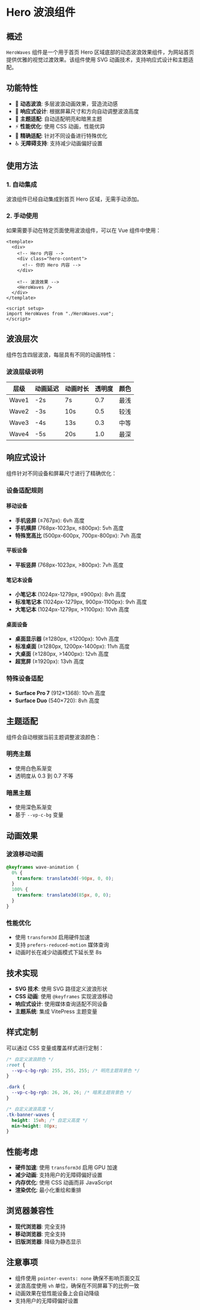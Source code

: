 # Hero 波浪组件

## 概述

`HeroWaves` 组件是一个用于首页 Hero 区域底部的动态波浪效果组件，为网站首页提供优雅的视觉过渡效果。该组件使用 SVG 动画技术，支持响应式设计和主题适配。

## 功能特性

- 🌊 **动态波浪**: 多层波浪动画效果，营造流动感
- 📱 **响应式设计**: 根据屏幕尺寸和方向自动调整波浪高度
- 🎨 **主题适配**: 自动适配明亮和暗黑主题
- ⚡ **性能优化**: 使用 CSS 动画，性能优异
- 🎯 **精确适配**: 针对不同设备进行特殊优化
- ♿ **无障碍支持**: 支持减少动画偏好设置

## 使用方法

### 1. 自动集成

波浪组件已经自动集成到首页 Hero 区域，无需手动添加。

### 2. 手动使用

如果需要手动在特定页面使用波浪组件，可以在 Vue 组件中使用：

```vue
<template>
  <div>
    <!-- Hero 内容 -->
    <div class="hero-content">
      <!-- 你的 Hero 内容 -->
    </div>

    <!-- 波浪效果 -->
    <HeroWaves />
  </div>
</template>

<script setup>
import HeroWaves from "./HeroWaves.vue";
</script>
```

## 波浪层次

组件包含四层波浪，每层具有不同的动画特性：

### 波浪层级说明

| 层级  | 动画延迟 | 动画时长 | 透明度 | 颜色 |
| ----- | -------- | -------- | ------ | ---- |
| Wave1 | -2s      | 7s       | 0.7    | 最浅 |
| Wave2 | -3s      | 10s      | 0.5    | 较浅 |
| Wave3 | -4s      | 13s      | 0.3    | 中等 |
| Wave4 | -5s      | 20s      | 1.0    | 最深 |

## 响应式设计

组件针对不同设备和屏幕尺寸进行了精确优化：

### 设备适配规则

#### 移动设备

- **手机竖屏** (≤767px): 6vh 高度
- **手机横屏** (768px-1023px, ≤800px): 5vh 高度
- **特殊宽高比** (500px-600px, 700px-800px): 7vh 高度

#### 平板设备

- **平板竖屏** (768px-1023px, >800px): 7vh 高度

#### 笔记本设备

- **小笔记本** (1024px-1279px, ≤900px): 8vh 高度
- **标准笔记本** (1024px-1279px, 900px-1100px): 9vh 高度
- **大笔记本** (1024px-1279px, >1100px): 10vh 高度

#### 桌面设备

- **桌面显示器** (≥1280px, ≤1200px): 10vh 高度
- **标准桌面** (≥1280px, 1200px-1400px): 11vh 高度
- **大桌面** (≥1280px, >1400px): 12vh 高度
- **超宽屏** (≥1920px): 13vh 高度

### 特殊设备适配

- **Surface Pro 7** (912×1368): 10vh 高度
- **Surface Duo** (540×720): 8vh 高度

## 主题适配

组件会自动根据当前主题调整波浪颜色：

### 明亮主题

- 使用白色系渐变
- 透明度从 0.3 到 0.7 不等

### 暗黑主题

- 使用深色系渐变
- 基于 `--vp-c-bg` 变量

## 动画效果

### 波浪移动动画

```css
@keyframes wave-animation {
  0% {
    transform: translate3d(-90px, 0, 0);
  }
  100% {
    transform: translate3d(85px, 0, 0);
  }
}
```

### 性能优化

- 使用 `transform3d` 启用硬件加速
- 支持 `prefers-reduced-motion` 媒体查询
- 动画时长在减少动画模式下延长至 8s

## 技术实现

- **SVG 技术**: 使用 SVG 路径定义波浪形状
- **CSS 动画**: 使用 `@keyframes` 实现波浪移动
- **响应式设计**: 使用媒体查询适配不同设备
- **主题系统**: 集成 VitePress 主题变量

## 样式定制

可以通过 CSS 变量或覆盖样式进行定制：

```css
/* 自定义波浪颜色 */
:root {
  --vp-c-bg-rgb: 255, 255, 255; /* 明亮主题背景色 */
}

.dark {
  --vp-c-bg-rgb: 26, 26, 26; /* 暗黑主题背景色 */
}

/* 自定义波浪高度 */
.tk-banner-waves {
  height: 15vh; /* 自定义高度 */
  min-height: 80px;
}
```

## 性能考虑

- **硬件加速**: 使用 `transform3d` 启用 GPU 加速
- **减少动画**: 支持用户的无障碍偏好设置
- **内存优化**: 使用 CSS 动画而非 JavaScript
- **渲染优化**: 最小化重绘和重排

## 浏览器兼容性

- **现代浏览器**: 完全支持
- **移动浏览器**: 完全支持
- **旧版浏览器**: 降级为静态显示

## 注意事项

- 组件使用 `pointer-events: none` 确保不影响页面交互
- 波浪高度使用 `vh` 单位，确保在不同屏幕下的比例一致
- 动画效果在低性能设备上会自动降级
- 支持用户的无障碍偏好设置
